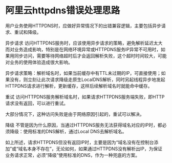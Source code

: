 # 阿里云httpdns错误处理思路

用户业务使用HTTPDNS时，应做好异常情况下的出错兼容逻辑，主要包括异步请求、重试和降级。

异步请求
访问HTTPDNS服务时，应该使用异步请求的策略，避免解析延迟太大而对业务造成影响，特别是在网络环境异常或HTTPDNS服务IP异常不可用时，如果用同步访问，需要等待网络超时后才会返回解析失败，这个超时时间较大，可能对业务的使用体验造成很大影响。

异步请求策略：解析域名时，如果当前缓存中有TTL未过期的IP，可直接使用；如果没有，则立刻让此次请求降级走原生LocalDNS解析，同时另起线程异步地发起HTTPDNS请求进行解析，更新缓存，这样后续解析域名时就能命中缓存。

重试
访问HTTPDNS服务解析域名时，如果请求HTTPDNS服务端失败，即HTTP请求没有返回，可以进行重试。

大部分情况下，这种访问失败是由于网络原因引起的，重试可以解决。

降级
不管是因为什么原因，当通过HTTPDNS服务无法获得域名对应的IP时，都必须降级：使用标准的DNS解析，通过Local DNS去解析域名。

如上所述，请求HTTPDNS但没有返回IP时，主要是因为“域名没有在控制台添加”或“域名本身不存在”，无论如何，如果通过HTTPDNS没有解析出IP，为保证业务请求正常，必须“降级”使用标准的DNS，作为一种兜底的方案。